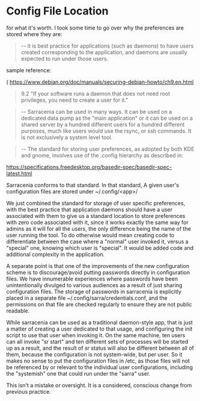 Config File Location
====================

for what it's worth. I took some time to go over why the preferences are
stored where they are:

> -- it is best practice for applications (such as daemons) to have
> users created corresponding to the application, and daemons are
> usually expected to run under those users.

sample reference:

( <https://www.debian.org/doc/manuals/securing-debian-howto/ch9.en.html>

> 9.2 "If your software runs a daemon that does not need root
> privileges, you need to create a user for it."

> -- Sarracenia can be used in many ways. It can be used on a dedicated
> data pump as the "main application" or it can be used on a shared
> server by a hundred different users for a hundred different purposes,
> much like users would use the rsync, or ssh commands. It is not
> exclusively a system level tool.

> -- The standard for storing user preferences, as adopted by both KDE
> and gnome, involves use of the .config hierarchy as described in:

<https://specifications.freedesktop.org/basedir-spec/basedir-spec-latest.html>

Sarracenia conforms to that standard. In that standard, A given user's
configuration files are stored under \~/.config/\<app\>/

We just combined the standard for storage of user specific preferences,
with the best practice that application daemons should have a user
associated with them to give us a standard location to store preferences
with zero code associated with it, since it works exactly the same way
for admins as it will for all the users, the only difference being the
name of the user running the tool. To do otherwise would mean creating
code to differentiate between the case where a "normal" user invoked it,
versus a "special" one, knowing which user is "special". It would be
added code and additional complexity in the application.

A separate point is that one of the improvements of the new
configuration scheme is to discourage/avoid putting passwords directly
in configuration files. We have innumerable experiences where passwords
have been unintentionally divulged to various audiences as a result of
just sharing configuration files. The storage of passwords in sarracenia
is explicitly placed in a separate file
\~/.config/sarra/credentials.conf, and the permissions on that file are
checked regularly to ensure they are not public readable.

While sarracenia can be used as a traditional daemon-style app, that is
just a matter of creating a user dedicated to that usage, and
configuring the init script to use that user when invoking it. On the
same machine, ten users can all invoke "sr start" and ten different sets
of processes will be started up as a result, and the result of sr status
will also be different between all of them, because the configuration is
not system-wide, but per user. So it makes no sense to put the
configuration files in /etc, as those files will not be referenced by or
relevant to the individual user configurations, including the
"systemish" one that could run under the "sarra" user.

This isn't a mistake or oversight. It is a considered, conscious change
from previous practice.
